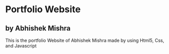 # Portfolio Website
## by Abhishek Mishra

<p>This is the portfolio Website of Abhishek Mishra made by using Html5, Css, and Javascript</p>
